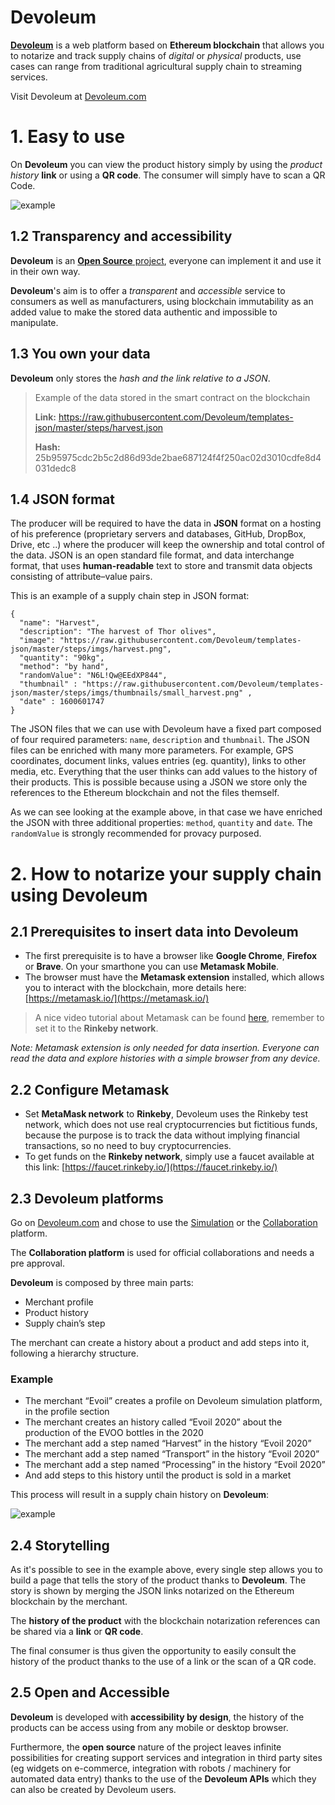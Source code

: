 # Devoleum
**[Devoleum](devoleum.com)** is a web platform based on **Ethereum blockchain** that allows you to notarize and track supply chains of *digital* or *physical* products, use cases can range from traditional agricultural supply chain to streaming services.

Visit Devoleum at [Devoleum.com](Devoleum.com)

# 1. Easy to use

On **Devoleum** you can view the product history simply by using the *product history* **link** or using a **QR code**. The consumer will simply have to scan a QR Code.

![example](https://github.com/Devoleum/docs/blob/master/img/EN/easytouse_en.png?raw=true)

## 1.2 Transparency and accessibility 

**Devoleum** is an [**Open Source** project](https://github.com/Devoleum), everyone can implement it and use it in their own way. 

**Devoleum**'s aim is to offer a *transparent* and *accessible* service to consumers as well as manufacturers, using blockchain immutability as an added value to make the stored data authentic and impossible to manipulate.

## 1.3 You own your data

**Devoleum** only stores the *hash and the link relative to a JSON*.


> Example of the data stored in the smart contract on the blockchain
>
> **Link:** https://raw.githubusercontent.com/Devoleum/templates-json/master/steps/harvest.json
>
> **Hash:** 25b95975cdc2b5c2d86d93de2bae687124f4f250ac02d3010cdfe8d4031dedc8

## 1.4 JSON format

The producer will be required to have the data in **JSON** format on a hosting of his preference (proprietary servers and databases, GitHub, DropBox, Drive, 
etc ..) where the producer will keep the ownership and total control of the data.
JSON is an open standard file format, and data interchange format, that uses **human-readable** text to store and transmit data objects consisting of attribute–value pairs. 

This is an example of a supply chain step in JSON format:
```
{
  "name": "Harvest",
  "description": "The harvest of Thor olives",
  "image": "https://raw.githubusercontent.com/Devoleum/templates-json/master/steps/imgs/harvest.png",
  "quantity": "90kg",
  "method": "by hand",
  "randomValue": "N6L!Qw@EEdXP844",
  "thumbnail" : "https://raw.githubusercontent.com/Devoleum/templates-json/master/steps/imgs/thumbnails/small_harvest.png" ,
  "date" : 1600601747
}
```

The JSON files that we can use with Devoleum have a fixed part composed of four required parameters: `name`, `description` and `thumbnail`. The JSON files can be enriched with many more parameters. For example, GPS coordinates, document links, values entries (eg. quantity), links to other media, etc. Everything that the user thinks can add values to the history of their products. This is possible because using a JSON we store only the references to the Ethereum blockchain and not the files themself.  

As we can see looking at the example above, in that case we have enriched the JSON with three additional properties: `method`, `quantity` and `date`. The `randomValue` is strongly recommended for provacy purposed.

# 2. How to notarize your supply chain using Devoleum

## 2.1 Prerequisites to insert data into Devoleum

* The first prerequisite is to have a browser like **Google Chrome**, **Firefox** or **Brave**. On your smarthone you can use **Metamask Mobile**.
* The browser must have the **Metamask extension** installed, which allows you to interact with the blockchain, more details here: [https://metamask.io/](https://metamask.io/)

> A nice video tutorial about Metamask can be found [here](https://www.youtube.com/watch?v=yWfZnjkhhhg), remember to set it to the **Rinkeby network**.  

*Note: Metamask extension is only needed for data insertion. Everyone can read the data and explore histories with a simple browser from any device.*

## 2.2 Configure Metamask

* Set **MetaMask network** to **Rinkeby**, Devoleum uses the Rinkeby test network, which does not use real cryptocurrencies but fictitious funds, because the purpose is to track the data without implying financial transactions, so no need to buy cryptocurrencies.
* To get funds on the **Rinkeby network**, simply use a faucet available at this link: [https://faucet.rinkeby.io/](https://faucet.rinkeby.io/)


## 2.3 Devoleum platforms

Go on [Devoleum.com](https://www.devoleum.com/) and chose to use the [Simulation](https://simulation.devoleum.com/) or the [Collaboration](https://collaborations.devoleum.com/Histories) platform. 

The **Collaboration platform** is used for official collaborations and needs a pre approval. 

**Devoleum** is composed by three main parts:

* Merchant profile
* Product history
* Supply chain’s step

The merchant can create a history about a product and add steps into it, following a hierarchy structure. 

### Example

* The merchant “Evoil” creates a profile on Devoleum simulation platform, in the profile section
* The merchant creates an history called “Evoil 2020” about the production of the EVOO bottles in the 2020
* The merchant add a step named “Harvest” in the history “Evoil 2020”
* The merchant add a step named “Transport” in the history “Evoil 2020”
* The merchant add a step named “Processing” in the history “Evoil 2020”
* And add steps to this history until the product is sold in a market

This process will result in a supply chain history on **Devoleum**:

![example](https://github.com/Devoleum/docs/blob/master/img/EN/example_en.png?raw=true)

## 2.4 Storytelling

As it's possible to see in the example above, every single step allows you to build a page that tells the story of the product thanks to **Devoleum**. The story is shown by merging the JSON links notarized on the Ethereum blockchain by the merchant.

The **history of the product** with the blockchain notarization references can be shared via a **link** or **QR code**.

The final consumer is thus given the opportunity to easily consult the history of the product thanks to the use of a link or the scan of a QR code.

## 2.5 Open and Accessible

**Devoleum** is developed with **accessibility by design**, the history of the products can be access using from any mobile or desktop browser.

Furthermore, the **open source** nature of the project leaves infinite possibilities for creating support services and integration in third party sites (eg widgets on e-commerce, integration with robots / machinery for automated data entry) thanks to the use of the **Devoleum APIs** which they can also be created by Devoleum users.


